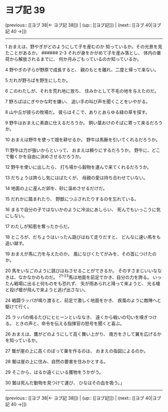 # ヨブ記 39

(previous:: [[ヨブ 38|← ヨブ記 38]]) | (up:: [[ヨブ記]]) | (next:: [[ヨブ 40|ヨブ記 40 →]])

***


1 おまえは、野やぎがどのようにして子を産むのか 知っているか。その光景を見たことがあるか。 ###### 2-3 それが身をかがめて子を産み落とし、 体内の重荷から解放されるまでに、 何か月みごもっているのか知っているか。 

4 野やぎの子らが野原で成長すると、 親のもとを離れ、二度と帰って来ない。 

5 だれが野ろばを野生にしたか。 

6 このわたしが、それを荒れ地に放ち、 住みかとして不毛の地を与えたのだ。 

7 野ろばはにぎやかな町を嫌い、 追い手の叫び声を聞くことをいやがる。 

8 山や丘が彼らの牧場だ。 彼らはそこで、ありとあらゆる緑の草を探す。 

9 野牛はおまえに素直に仕えるだろうか。 飼い葉おけのそばに寄って来るだろうか。 

10 おまえは野牛を使って畑を耕せるか。 野牛は馬鍬を引いてくれるだろうか。 

11 野牛は力が強いからといって、 おまえは頼りにするだろうか。 野牛に、どこで働くかを自由に決めさせるだろうか。 

12 野牛を使いに出したら、 打ち場から穀物を運んで来てくれるだろうか。 

13 だちょうは誇らし気にはばたくが、 母親の愛は持ち合わせていない。 

14 地面の上に産んだ卵を、砂に温めさせるだけだ。 

15 だれかに踏まれたり、 野獣につぶされたりするのを忘れている。 

16 まるで自分の子ではないかのように冷淡にあしらい、 死んでもいっこうに気にしない。 

17 わたしが知恵を奪ったからだ。 

18 ところが、だちょうはいったん跳びはねて走りだすと、 どんなに速い馬をも追い越す。 

19 おまえが馬に力を与えたのか。 風になびくたてがみを、その首につけたのか。 

20 馬をいなごのように跳びはねさせることができるか。 そのすさまじいいななきは、なかなかのものだ。 <sup class="versenum">21-23</sup>馬は地面を前足でかき、自分の力を誇る。 いったん戦場に出ると何ものをも恐れず、 矢が雨あられと降って来ようと、 光る槍と投げ槍が飛んで来ようと逃げ出さない。 

24 戦闘ラッパが鳴り渡ると、前足で激しく地面をかき、 疾風のように敵陣へと駆けて行く。 

25 ラッパの鳴るたびにヒヒーンといななき、 遠くから戦いの匂いを嗅ぎつける。 ときの声と、命令を伝える指揮官の怒号を聞くと喜ぶ。 

26 おまえは、鷹がどのようにして高く舞い上がり、 南方をさして翼を広げるかを知っているか。 

27 鷲が崖の上に高くのぼって巣を作るのは、 おまえの指図によるのか。 

28 鷲は崖の上に住み、自然の要害を住みかとする。 

29 そこから、はるか遠くにいる獲物をうかがう。 

30 鷲は死んだ動物を見つけて運び、 ひなはその血を吸う。」

***

(previous:: [[ヨブ 38|← ヨブ記 38]]) | (up:: [[ヨブ記]]) | (next:: [[ヨブ 40|ヨブ記 40 →]])
